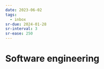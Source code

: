 ```yaml
---
date: 2023-06-02
tags:
  - inbox
sr-due: 2024-01-28
sr-interval: 3
sr-ease: 250
---
```


# Software engineering